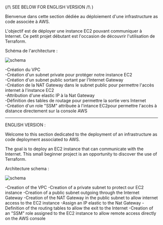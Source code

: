 (/!\ SEE BELOW FOR ENGLISH VERSION /!\ )

Bienvenue dans cette section dédiée au déploiement d'une infrastructure as code associée à AWS. 

L'objectif est de déployer une instance EC2 pouvant communiquer à Internet. Ce petit projet débutant est l'occasion de découvrir l'utilisation de Terraform.



Schéma de l'architecture :

![schema](https://user-images.githubusercontent.com/97849927/202782014-ed5c7e28-75c1-4486-9f5d-614715752fcf.png)


-Création du VPC   
-Création d'un subnet private pour protéger notre instance EC2  
-Création d'un subnet public sortant par l'Internet Gateway  
-Création de la NAT Gateway dans le subnet public pour permettre l'accès internet à l'instance EC2  
-Attribution d'une elastic IP à la Nat Gateway  
-Définition des tables de routage pour permettre la sortie vers Internet  
-Création d'un role "SSM" attribuée à l'intance EC2pour permettre l'accès à distance directement sur la console AWS  

----------------------------------------------------------------------------------------------------------------------------------------------------

ENGLISH VERSION :

Welcome to this section dedicated to the deployment of an infrastructure as code deployment associated to AWS.

The goal is to deploy an EC2 instance that can communicate with the Internet. This small beginner project is an opportunity to discover the use of Terraform.



Architecture schema :

![schema](https://user-images.githubusercontent.com/97849927/202782014-ed5c7e28-75c1-4486-9f5d-614715752fcf.png)


-Creation of the VPC 
-Creation of a private subnet to protect our EC2 instance
-Creation of a public subnet outgoing through the Internet Gateway 
-Creation of the NAT Gateway in the public subnet to allow internet access to the EC2 instance 
-Assign an IP elastic to the Nat Gateway 
-Definition of the routing tables to allow the exit to the Internet 
-Creation of an "SSM" role assigned to the EC2 instance to allow remote access directly on the AWS console


